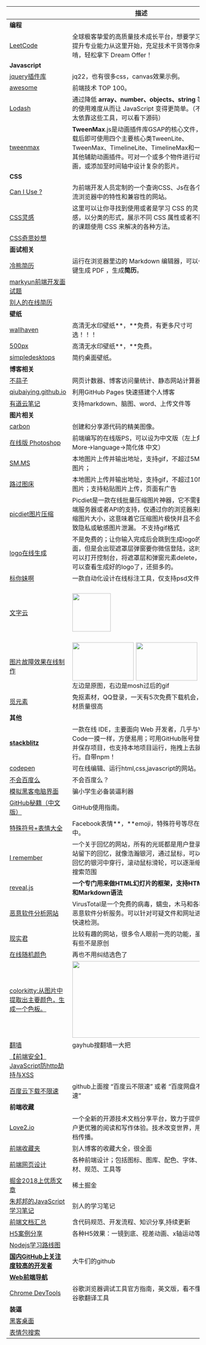 
|                                                              | 描述                                                         | 备注                             |
| ------------------------------------------------------------ | ------------------------------------------------------------ | -------------------------------- |
| **编程**                                                     |                                                              |                                  |
| [LeetCode](https://leetcode-cn.com/)                         | 全球极客挚爱的高质量技术成长平台，想要学习和提升专业能力从这里开始，充足技术干货等你来啃，轻松拿下 Dream Offer！ |                                  |
| **Javascript**                                               |                                                              |                                  |
| [jquery插件库](http://www.jq22.com/)                         | jq22，也有很多css，canvas效果示例。                          |                                  |
| [awesome](https://www.awesomes.cn/rank?sort=hot)             | 前端技术 TOP 100。                                           |                                  |
| [Lodash](https://www.lodashjs.com/)                          | 通过降低 **array、number、objects、string** 等等的使用难度从而让 JavaScript 变得更简单。（不能太依靠这些工具，可以看下源码） |                                  |
| [tweenmax](https://www.tweenmax.com.cn/)                     | **TweenMax**.js是动画插件库GSAP的核心文件，加载后即可使用四个主要核心类TweenLite、TweenMax、TimelineLite、TimelineMax和一些其他辅助动画插件。可对一个或多个物件进行动画，或添加至时间轴中设计复杂的影片。 |                                  |
| **CSS**                                                      |                                                              |                                  |
| [Can I Use ?](https://caniuse.com/)                          | 为前端开发人员定制的一个查询CSS、Js在各个主流浏览器中的特性和兼容性的网站。 |                                  |
| [CSS灵感](https://chokcoco.github.io/CSS-Inspiration/#/)     | 这里可以让你寻找到使用或者是学习 CSS 的灵感，以分类的形式，展示不同 CSS 属性或者不同的课题使用 CSS 来解决的各种方法。 |                                  |
| [CSS奇思妙想](https://chokcoco.github.io/magicCss/html/index.html) |                                                              |                                  |
| **面试相关**                                                 |                                                              |                                  |
| [冷熊简历](http://cv.ftqq.com/#)                             | 运行在浏览器里边的 Markdown 编辑器，可以一键生成 PDF ，生成**简历**。 |                                  |
| [markyun前端开发面试题](https://github.com/markyun/My-blog/blob/master/Front-end-Developer-Questions/Questions-and-Answers/README.md) |                                                              |                                  |
| [别人的在线简历](https://data.manyuanrong.cn/resume.html)    |                                                              |                                  |
| **壁纸**                                                     |                                                              |                                  |
| [wallhaven](https://alpha.wallhaven.cc/random)               | 高清无水印壁纸**，**免费，有更多尺寸可选！！！               | 目前在用这个                     |
| [500px](https://500px.me/community/discover?t=rating)        | 高清无水印壁纸**，**免费。                                   |                                  |
| [simpledesktops](http://simpledesktops.com/)                 | 简约桌面壁纸。                                               |                                  |
| **博客相关**                                                 |                                                              |                                  |
| [不蒜子](http://busuanzi.ibruce.info/)                       | 网页计数器、博客访问量统计、静态网站计算器                   |                                  |
| [qiubaiying.github.io](https://github.com/qiubaiying/qiubaiying.github.io) | 利用GitHub Pages 快速搭建个人博客                            |                                  |
| [有道云笔记](http://note.youdao.com/?auto=1)                 | 支持markdown、脑图、word、上传文件等                         |                                  |
| **图片相关**                                                 |                                                              |                                  |
| [carbon](https://carbon.now.sh)                              | 创建和分享源代码的精美图像。                                 |                                  |
| [在线版 Photoshop](https://www.photopea.com/)                | 前端编写的在线版PS，可以设为中文版（左上角More->language->简化体 中文） |                                  |
| [SM.MS](https://sm.ms/)                                      | 本地图片上传并输出地址，支持gif，不超过5M的图片；            |                                  |
| [路过图床](https://imgchr.com/)                              | 本地图片上传并输出地址，支持gif，不超过10M的图片；支持粘贴图片上传，页面有广告 |                                  |
| [picdiet图片压缩](https://www.picdiet.com/zh-cn)             | Picdiet是一款在线批量压缩图片神器，它不需要后端服务器或者API的支持，仅通过你的浏览器来压缩图片大小，这意味着它压缩图片极快并且不会导致隐私或敏感图片泄漏。 不支持gif格式 | 无大小限制，好用                 |
| [logo在线生成](https://www.logosc.cn/)                       | 不是免费的；让你输入完成后会跳到生成logo的页面，但是会出现遮罩层弹窗要你微信登陆，这时候可以打开控制台，将遮罩层和弹窗元素delete，就可以查看生成好的logo了，还挺多的。 | ”免费的才是最贵的“               |
| [标你妹啊](http://www.biaonimeia.com/login)                  | 一款自动化设计在线标注工具，仅支持psd文件                    |                                  |
| [文字云](https://wordart.com/)                               | <img src='https://i.loli.net/2019/07/08/5d22dfda5fa7d72485.jpg' style='width:100px;height:100px;display: inline-block;' /> | 可上传图片制作文字云，具体看官网 |
| [图片故障效果在线制作](https://photomosh.com/)               | <img src='https://i.loli.net/2019/07/08/5d22dfdaa268589113.jpg' style='width:160px;height:100px;display: inline-block;margin-right:6px' /><img src='https://i.loli.net/2019/07/08/5d22dfe238f8993892.jpg' style='width:160px;height:100px;display: inline-block;' /><br>左边是原图，右边是mosh过后的gif | 静态图片可以生成动态的故障效果   |
| [觅元素](http://www.51yuansu.com/)                           | 免抠素材，QQ登录，一天有5次免费下载机会，素材质量很高        |                                  |
| **其他**                                                     |                                                              |                                  |
| [**stackblitz**](https://stackblitz.com)                     | 一款在线 IDE，主要面向 Web 开发者，几乎与VS Code一摸一样，方便易用；可用GitHub账号登陆并保存项目，也支持本地项目运行，拖拽上去就行。自带npm！ | **在线版VSCode**                 |
| [codepen](https://codepen.io/)                               | 可在线编辑、运行html,css,javascript的网站。                  |                                  |
| [不会百度么](http://buhuibaidu.me/)                          | 不会百度么？                                                 |                                  |
| [模拟黑客电脑界面](http://geektyper.com/)                    | 骗小学生必备装逼利器                                         |                                  |
| [GitHub秘籍（中文版）](https://www.kancloud.cn/thinkphp/github-tips/37891) | GitHub使用指南。                                             |                                  |
| [特殊符号+表情大全](http://cn.piliapp.com/facebook-symbols/) | Facebook表情**，**emoji，特殊符号等尽在其中。                |                                  |
| [I remember](http://i-remember.fr/en/memory/51414)           | 一个关于回忆的网站，所有的光斑都是用户登录网站留下的回忆，就像浩瀚银河，通过鼠标，可以在回忆的银河中穿行，滚动鼠标滑轮，可以逐渐缩小搜索范围 |                                  |
| [reveal.js](https://revealjs.com/#/)                         | **一个专门用来做HTML幻灯片的框架，支持HTML和Markdown语法**   |                                  |
| [恶意软件分析网站](https://www.virustotal.com/zh-cn/)        | VirusTotal是一个免费的病毒，蠕虫，木马和各种恶意软件分析服务。可以针对可疑文件和网址进行快速检测。 |                                  |
| [现实君](http://tool.uixsj.cn/)                              | 比较有趣的网站，很多令人眼前一亮的功能，虽然有些不是原创     |                                  |
| [在线随机颜色](https://colorspark.app/)                      | 再也不用纠结选色了                                           |                                  |
| [colorkitty:从图片中提取出主要颜色，生成一个色板。](https://colorkitty.com/) | <img src='https://i.loli.net/2019/07/17/5d2df89a133ec55500.png' style='width:360px;height:200px;display: inline-block;' /> |                                  |
| [翻墙](https://github.com/search?q=%E7%BF%BB%E5%A2%99)       | gayhub搜翻墙一大把                                           |                                  |
| [【前端安全】JavaScript防http劫持与XSS](https://www.cnblogs.com/coco1s/p/5777260.html) |                                                              |                                  |
| [百度云下载不限速](http://pandownload.com/index.html)        | github上面搜 “百度云不限速”  或者 “百度网盘不限速”           |                                  |
| **前端收藏**                                                 |                                                              |                                  |
| [Love2.io](https://love2.io)                                 | 一个全新的开源技术文档分享平台，致力于提供用户更优雅的阅读和写作体验。技术改变世界，用文档传播。 |                                  |
| [前端收藏夹](http://collect.w3ctrain.com/)                   | 别人博客的收藏大全，很全面                                   |                                  |
| [前端网页设计](https://www.seeseed.com/)                     | 各种前端设计；包括图标、图库、配色、字体、素材、规范、工具等 | 很不错                           |
| [掘金2018上优质文章](https://juejin.im/post/5b3adfe2e51d4555b17e85df) | 稀土掘金                                                     |                                  |
| [朱邦邦的JavaScript学习笔记](https://github.com/zhubangbang/zhubangbang-javascript-notes) | 别人的学习笔记                                               |                                  |
| [前端文档汇总](https://github.com/mgbq/front-end-Doc)        | 含代码规范、开发流程、知识分享,持续更新                      |                                  |
| [H5案例分享](https://www.h5anli.com/)                        | 各种H5效果：一镜到底、视差动画、x轴运动等。                  |                                  |
| [Nodejs学习路线图](http://blog.fens.me/nodejs-roadmap/)      |                                                              |                                  |
| **[国内GitHub上关注度较高的开发者](https://github.com/search?l=&o=desc&p=1&q=location%3AChina&ref=advsearch&s=followers&type=Users&utf8=%E2%9C%93)** | 大牛们的github                                               |                                  |
| **[Web前端导航](http://www.alloyteam.com/nav/index.html)**   |                                                              |                                  |
| [Chrome DevTools](https://developers.google.cn/web/tools/chrome-devtools/) | 谷歌浏览器调试工具官方指南，英文版，看不懂用谷歌翻译工具     |                                  |
| **装逼**                                                     |                                                              |                                  |
| [黑客桌面](http://geektyper.com/#tab1)                       |                                                              |                                  |
| [表情包搜索](https://www.zhuangbi.info/)                     |                                                              |                                  |



